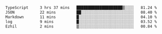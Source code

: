 <!--START_SECTION:waka-->

```txt
TypeScript     3 hrs 37 mins   ████████████████████▒░░░░   81.24 %
JSON           22 mins         ██░░░░░░░░░░░░░░░░░░░░░░░   08.40 %
Markdown       11 mins         █░░░░░░░░░░░░░░░░░░░░░░░░   04.10 %
log            9 mins          █░░░░░░░░░░░░░░░░░░░░░░░░   03.52 %
Ezhil          2 mins          ▒░░░░░░░░░░░░░░░░░░░░░░░░   00.84 %
```

<!--END_SECTION:waka-->
